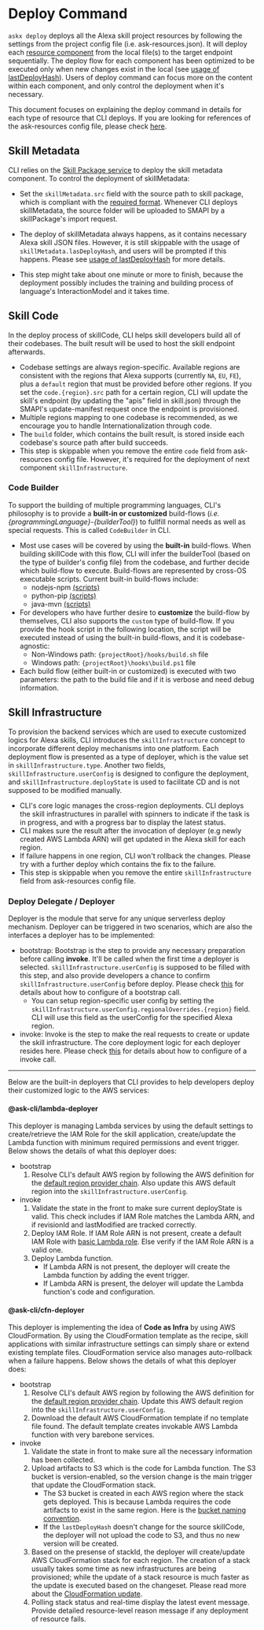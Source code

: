 # Deploy Command

`askx deploy` deploys all the Alexa skill project resources by following the settings from the project config file (i.e. ask-resources.json). It will deploy each [resource component](./Alexa-Skill-Project-Definition.md) from the local file(s) to the target endpoint sequentially. The deploy flow for each component has been optimized to be executed only when new changes exist in the local (see [usage of lastDeployHash]()). Users of deploy command can focus more on the content within each component, and only control the deployment when it's necessary. 

This document focuses on explaining the deploy command in details for each type of resource that CLI deploys. If you are looking for references of the ask-resources config file, please check [here](./Alexa-Skill-Project-Definition.md).

## Skill Metadata
CLI relies on the [Skill Package service](https://developer.amazon.com/en-US/docs/alexa/smapi/skill-package-api-reference.html) to deploy the skill metadata component. To control the deployment of skillMetadata:

* Set the `skillMetadata.src` field with the source path to skill package, which is compliant with the [required format](https://developer.amazon.com/en-US/docs/alexa/smapi/skill-package-api-reference.html#skill-package-format). Whenever CLI deploys skillMetadata, the source folder will be uploaded to SMAPI by a skillPackage's import request.

* The deploy of skillMetadata always happens, as it contains necessary Alexa skill JSON files. However, it is still skippable with the usage of `skillMetadata.lasDeployHash`, and users will be prompted if this happens. Please see [usage of lastDeployHash]() for more details.

* This step might take about one minute or more to finish, because the deployment possibly includes the training and building process of language's InteractionModel and it takes time.

## Skill Code
In the deploy process of skillCode, CLI helps skill developers build all of their codebases. The built result will be used to host the skill endpoint afterwards. 

* Codebase settings are always region-specific. Available regions are consistent with the regions that Alexa supports (currently `NA`, `EU`, `FE`), plus a `default` region that must be provided before other regions. If you set the `code.{region}.src` path for a certain region, CLI will update the skill's endpoint (by updating the "apis" field in skill.json) through the SMAPI's update-manifest request once the endpoint is provisioned.
* Multiple regions mapping to one codebase is recommended, as we encourage you to handle Internationalization through code.
* The `build` folder, which contains the built result, is stored inside each codebase's source path after build succeeds.
* This step is skippable when you remove the entire `code` field from ask-resources config file. However, it's required for the deployment of next component `skillInfrastructure`.

### Code Builder
To support the building of multiple programming languages, CLI's philosophy is to provide a **built-in or customized** build-flows (*i.e. {programmingLanguage}-{builderTool}*) to fullfill normal needs as well as special requests. This is called `CodeBuilder` in CLI.

* Most use cases will be covered by using the **built-in** build-flows. When building skillCode with this flow, CLI will infer the builderTool (based on the type of builder's config file) from the codebase, and further decide which build-flow to execute. Build-flows are represented by cross-OS executable scripts. Current built-in build-flows include:
  * nodejs-npm [(scripts)](https://github.com/alexa-labs/ask-cli/tree/master/lib/builtins/build-flows/nodejs-npm)
  * python-pip [(scripts)](https://github.com/alexa-labs/ask-cli/tree/master/lib/builtins/build-flows/python-pip)
  * java-mvn [(scripts)](https://github.com/alexa-labs/ask-cli/tree/master/lib/builtins/build-flows/java-mvn)
* For developers who have further desire to **customize** the build-flow by themselves, CLI also supports the `custom` type of build-flow. If you provide the hook script in the following location, the script will be executed instead of using the built-in build-flows, and it is codebase-agnostic:
  * Non-Windows path: `{projectRoot}/hooks/build.sh` file
  * Windows path: `{projectRoot}\hooks\build.ps1` file
* Each build flow (either built-in or customized) is executed with two parameters: the path to the build file and if it is verbose and need debug information.


## Skill Infrastructure
To provision the backend services which are used to execute customized logics for Alexa skills, CLI introduces the `skillInfrastructure` concept to incorporate different deploy mechanisms into one platform. Each deployment flow is presented as a type of deployer, which is the value set in `skillInfrastructure.type`. Another two fields, `skillInfrastructure.userConfig` is designed to configure the deployment, and `skillInfrastructure.deployState` is used to facilitate CD and is not supposed to be modified manually.

* CLI's core logic manages the cross-region deployments. CLI deploys the skill infrastructures in parallel with spinners to indicate if the task is in progress, and with a progress bar to display the latest status. 
* CLI makes sure the result after the invocation of deployer (e.g newly created AWS Lambda ARN) will get updated in the Alexa skill for each region.
* If failure happens in one region, CLI won't rollback the changes. Please try with a further deploy which contains the fix to the failure.
* This step is skippable when you remove the entire `skillInfrastructure` field from ask-resources config file. 

### Deploy Delegate / Deployer
Deployer is the module that serve for any unique serverless deploy mechanism. Deployer can be triggered in two scenarios, which are also the interfaces a deployer has to be implemented:

* bootstrap: Bootstrap is the step to provide any necessary preparation before calling **invoke**. It'll be called when the first time a deployer is selected. `skillInfrastructure.userConfig` is supposed to be filled with this step, and also provide developers a chance to confirm `skillInfrastructure.userConfig` before deploy. Please check [this](https://github.com/alexa-labs/ask-cli/blob/master/lib/controllers/skill-infrastructure-controller/deploy-delegate.js#L22) for details about how to configure of a bootstrap call.
  * You can setup region-specific user config by setting the `skillInfrastructure.userConfig.regionalOverrides.{region}` field. CLI will use this field as the userConfig for the specified Alexa region.
* invoke: Invoke is the step to make the real requests to create or update the skill infrastructure. The core deployment logic for each deployer resides here. Please check [this](https://github.com/alexa-labs/ask-cli/blob/master/lib/controllers/skill-infrastructure-controller/deploy-delegate.js#L29) for details about how to configure of a invoke call.

---

Below are the built-in deployers that CLI provides to help developers deploy their customized logic to the AWS services:

#### @ask-cli/lambda-deployer
This deployer is managing Lambda services by using the default settings to create/retrieve the IAM Role for the skill application, create/update the Lambda function with minimum required permissions and event trigger. Below shows the details of what this deployer does:

* bootstrap
  1. Resolve CLI's default AWS region by following the AWS definition for the [default region provider chain](https://docs.aws.amazon.com/sdk-for-java/v1/developer-guide/java-dg-region-selection.html#automatically-determine-the-aws-region-from-the-environment). Also update this AWS default region into the `skillInfrastructure.userConfig`.
* invoke
  1. Validate the state in the front to make sure current deployState is valid. This check includes if IAM Role matches the Lambda ARN, and if revisionId and lastModified are tracked correctly.
  2. Deploy IAM Role. If IAM Role ARN is not present, create a default IAM Role with [basic Lambda role](https://github.com/alexa-labs/ask-cli/blob/master/lib/utils/constants.js#L142). Else verify if the IAM Role ARN is a valid one.
  3. Deploy Lambda function.
     * If Lambda ARN is not present, the deployer will create the Lambda function by adding the event trigger.
     * If Lambda ARN is present, the deloyer will update the Lambda function's code and configuration.

#### @ask-cli/cfn-deployer
This deployer is implementing the idea of **Code as Infra** by using AWS CloudFormation. By using the CloudFormation template as the recipe, skill applications with similar infrastructure settings can simply share or extend existing template files. CloudFormation service also manages auto-rollback when a failure happens. Below shows the details of what this deployer does:

* bootstrap
  1. Resolve CLI's default AWS region by following the AWS definition for the [default region provider chain](https://docs.aws.amazon.com/sdk-for-java/v1/developer-guide/java-dg-region-selection.html#automatically-determine-the-aws-region-from-the-environment). Update this AWS default region into the `skillInfrastructure.userConfig`.
  2. Download the default AWS CloudFormation template if no template file found. The default template creates invokable AWS Lambda function with very barebone services.
* invoke
  1. Validate the state in front to make sure all the necessary information has been collected.
  2. Upload artifacts to S3 which is the code for Lambda function. The S3 bucket is version-enabled, so the version change is the main trigger that update the CloudFormation stack.
     * The S3 bucket is created in each AWS region where the stack gets deployed. This is because Lambda requires the code artifacts to exist in the same region. Here is the [bucket naming convention](https://github.com/alexa-labs/ask-cli/blob/542ff381a349fe4e96bb94d5f194162b0be0d005/lib/clients/aws-client/s3-client.js#L262-L268).
     * If the `lastDeployHash` doesn't change for the source skillCode, the deployer will not upload the code to S3, and thus no new version will be created.
  3. Based on the presense of stackId, the deployer will create/update AWS CloudFormation stack for each region. The creation of a stack usually takes some time as new infrastructures are being provisioned; while the update of a stack resource is much faster as the update is executed based on the changeset. Please read more about the [CloudFormation update](https://docs.aws.amazon.com/AWSCloudFormation/latest/UserGuide/using-cfn-updating-stacks-update-behaviors.html).
  4. Polling stack status and real-time display the latest event message. Provide detailed resource-level reason message if any deployment of resource fails.
